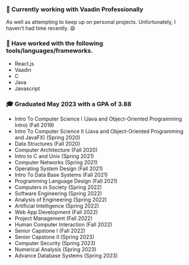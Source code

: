### 🔭 Currently working with Vaadin Professionally
As well as attempting to keep up on personal projects. Unfortunately, I haven't had time recently. 😫

### 🔨 Have worked with the following tools/languages/frameworks.
- React.js
- Vaadin
- C
- Java
- Javascript

### 🎓 Graduated May 2023 with a GPA of 3.88
- Intro To Computer Science &#8544; (Java and Object-Oriented Programming Intro) (Fall 2019)
- Intro To Computer Science &#8545; (Java and Object-Oriented Programming and JavaFX) (Spring 2020)
- Data Structures (Fall 2020)
- Computer Architecture (Fall 2020)
- Intro to C and Unix (Spring 2021)
- Computer Networks (Spring 2021)
- Operating System Design (Fall 2021)
- Intro To Data Base Systems (Fall 2021)
- Programming Language Design (Fall 2021)
- Computers in Society (Spring 2022)
- Software Engineering (Spring 2022)
- Analysis of Engineering (Spring 2022)
- Artificial Intelligence (Spring 2022)
- Web App Development (Fall 2022)
- Project Management (Fall 2022)
- Human Computer Interaction (Fall 2022)
- Senior Capstone &#8544; (Fall 2022)
- Senior Capstone &#8545; (Spring 2023)
- Computer Security (Spring 2023)
- Numerical Analysis (Spring 2023)
- Advance Database Systems (Spring 2023)
<!--
**CEKlopfenstein/CEKlopfenstein** is a ✨ _special_ ✨ repository because its `README.md` (this file) appears on your GitHub profile.

Here are some ideas to get you started:

- 🔭 I’m currently working on ...
- 🌱 I’m currently learning ...
- 👯 I’m looking to collaborate on ...
- 🤔 I’m looking for help with ...
- 💬 Ask me about ...
- 📫 How to reach me: ...
- 😄 Pronouns: ...
- ⚡ Fun fact: ...
-->
